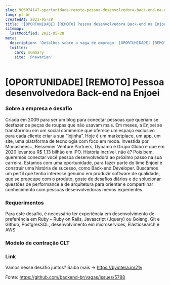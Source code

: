 ```yaml
---
slug: 906074147-oportunidade-remoto-pessoa-desenvolvedora-back-end-na-enjoei
lang: pt-br
createdAt: 2021-05-28
title: '[OPORTUNIDADE] [REMOTO] Pessoa desenvolvedora Back-end na Enjoei - Vaga de Emprego'
sitemap:
  lastModified: 2021-05-28
meta:
  description: 'Detalhes sobre a vaga de emprego: [OPORTUNIDADE] [REMOTO] Pessoa desenvolvedora Back-end na Enjoei'
  twitter:
    card: summary
    site: '@nawarian'
---
```


# [OPORTUNIDADE] [REMOTO] Pessoa desenvolvedora Back-end na Enjoei

### Sobre a empresa e desafio
Criada em 2009 para ser um blog para conectar pessoas que queriam se desfazer de peças de roupas que não usavam mais. Em meses, a Enjoei se transformou em um social commerce que oferece um espaço exclusivo para cada cliente criar a sua “lojinha”. Hoje é um marketplace, um app, um site, uma plataforma de tecnologia com foco em moda. Investida por Monashees+, Bessemer Venture Partners, Dynamo e Grupo Globo e que em 2020 levantou R$ 1,13 bilhão em IPO. História incrível, não é?
Pois bem, queremos conectar você pessoa desenvolvedora ao próximo passo na sua carreira. Estamos com uma oportunidade, para fazer parte do time Enjoei e construir uma história de sucesso, como Back-end Developer. Buscamos um perfil que tenha interesse genuíno em produzir software de qualidade, que se preocupe com o produto, goste de desafios diários e de solucionar questões de performance e de arquitetura para orientar e compartilhar conhecimento com pessoas desenvolvedoras menos experientes.

### Requerimentos
Para este desafio, é necessário ter experiência em desenvolvimento de preferência em Ruby – Ruby on Rails, Javascript (Jquery) ou Golang, Git e Github, PostgresSQL, desenvolvimento em microservices, Elasticsearch e AWS

### Modelo de contração CLT

### Link
Vamos nesse desafio juntos? Saiba mais -> https://byintera.in/21y


Fonte: https://github.com/backend-br/vagas/issues/5788